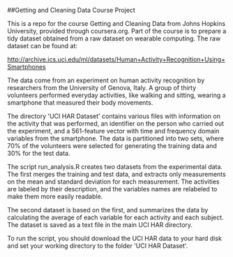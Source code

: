 ##Getting and Cleaning Data Course Project

This is a repo for the course Getting and Cleaning Data from Johns Hopkins University, provided through coursera.org. Part of the course is to prepare a tidy dataset obtained from a raw dataset on wearable computing. The raw dataset can be found at:

http://archive.ics.uci.edu/ml/datasets/Human+Activity+Recognition+Using+Smartphones

The data come from an experiment on human activity recognition by researchers from the University of Genova, Italy. A group of thirty volunteers performed everyday activities, like walking and sitting, wearing a smartphone that measured their body movements.

The directory 'UCI HAR Dataset' contains various files with information on the activity that was performed, an identifier on the person who carried out the experiment, and a 561-feature vector with time and frequency domain variables from the smartphone. The data is partitioned into two sets, where 70% of the volunteers were selected for generating the training data and 30% for the test data.

The script run_analysis.R creates two datasets from the experimental data. The first merges the training and test data, and extracts only measurements on the mean and standard deviation for each measurement. The activities are labeled by their description, and the variables names are relabeled to make them more easily readable.

The second dataset is based on the first, and summarizes the data by calculating the average of each variable for each activity and each subject. The dataset is saved as a text file in the main UCI HAR directory.

To run the script, you should download the UCI HAR data to your hard disk and set your working directory to the folder 'UCI HAR Dataset'.